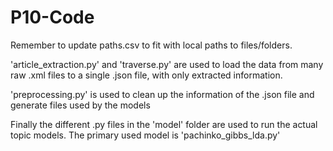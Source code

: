 # P10-Code
Remember to update paths.csv to fit with local paths to files/folders.

'article_extraction.py' and 'traverse.py' are used to load the data from many raw .xml files to a single .json file, with only extracted information.

'preprocessing.py' is used to clean up the information of the .json file and generate files used by the models

Finally the different .py files in the 'model' folder are used to run the actual topic models.
The primary used model is 'pachinko_gibbs_lda.py'